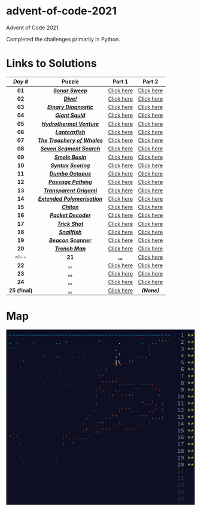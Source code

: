 # advent-of-code-2021
Advent of Code 2021. 

Completed the challenges primarily in Python.

# Links to Solutions

| **_Day #_** | **Puzzle** | **Part 1** | **Part 2** |
| :-----: | :----: | :----: | :----: |
| **01**  | [**_Sonar Sweep_**](https://adventofcode.com/2021/day/1) | [Click here](./day_01_-_sonar_sweep/part_1.py) | [Click here](./day_01_-_sonar_sweep/part_2.py) |
| **02**  | [**_Dive!_**](https://adventofcode.com/2021/day/2) | [Click here](./day_02_-_dive!/part_1.py) | [Click here](./day_02_-_dive!/part_2.py) |
| **03**  | [**_Binary Diagnostic_**](https://adventofcode.com/2021/day/3) | [Click here](./day_03_-_binary_diagnostic/part_1.py) | [Click here](./day_03_-_binary_diagnostic/part_2.py) |
| **04**  | [**_Giant Squid_**](https://adventofcode.com/2021/day/4) | [Click here](./day_04_-_giant_squid/part_1.py) | [Click here](./day_04_-_giant_squid/part_2.py) |
| **05**  | [**_Hydrothermal Venture_**](https://adventofcode.com/2021/day/5) | [Click here](./day_05_-_hydrothermal_venture/part_1.py) | [Click here](./day_05_-_hydrothermal_venture/part_2.py) |<-->
| **06**  | [**_Lanternfish_**](https://adventofcode.com/2021/day/6) | [Click here](./day_06_-_lanternfish/part_1.py) | [Click here](./day_06_-_lanternfish/part_2.py) |
| **07**  | [**_The Treachery of Whales_**](https://adventofcode.com/2021/day/7) | [Click here](./day_07_-_the_treachery_of_whales/part_1.py) | [Click here](./day_07_-_the_treachery_of_whales/part_2.py) |
| **08**  | [**_Seven Segment Search_**](https://adventofcode.com/2021/day/8) | [Click here](./day_08_-_seven_segment_search/part_1.py) | [Click here](./day_08_-_seven_segment_search/part_2.py) |
| **09**  | [**_Smole Basin_**](https://adventofcode.com/2021/day/9) | [Click here](./day_09_-_smoke_basin/part_1.py) | [Click here](./day_09_-_smoke_basin/part_2.py) |
| **10** | [**_Syntax Scoring_**](https://adventofcode.com/2021/day/10) | [Click here](./day_10_-_syntax_scoring/part_1.py) | [Click here](./day_10_-_syntax_scoring/part_2.py) |
| **11** | [**_Dumbo Octopus_**](https://adventofcode.com/2021/day/11) | [Click here](./day_11_-_dumbo_octopus/part_1.py) | [Click here](./day_11_-_dumbo_octopus/part_2.py) |
| **12** | [**_Passage Pathing_**](https://adventofcode.com/2021/day/12) | [Click here](./day_12_-_passage_pathing/part_1.py) | [Click here](./day_12_-_passage_pathing/part_2.py) |
| **13** | [**_Transparent Origami_**](https://adventofcode.com/2021/day/13) | [Click here](./day_13_-_transparent_origami/part_1.py) | [Click here](./day_13_-_transparent_origami/part_2.py) |
| **14** | [**_Extended Polymerisation_**](https://adventofcode.com/2021/day/14) | [Click here](./day_14_-_extended_polymerisation/part_1.py) | [Click here](./day_14_-_extended_polymerisation/part_2.py) |
| **15** | [**_Chiton_**](https://adventofcode.com/2021/day/15) | [Click here](./day_15_-_chiton/part_1.py) | [Click here](./day_15_-_chiton/part_2.py) |
| **16** | [**_Packet Decoder_**](https://adventofcode.com/2021/day/16) | [Click here](./day_16_-_packet_decoder/part_1.py) | [Click here](./day_16_-_packet_decoder/part_2.py) |
| **17** | [**_Trick Shot_**](https://adventofcode.com/2021/day/17) | [Click here](./day_17_-_trick_shot/part_1.py) | [Click here](./day_17_-_trick_shot/part_2.py) |
| **18** | [**_Snailfish_**](https://adventofcode.com/2021/day/18) | [Click here](./day_18_-_snailfish/part_1.py) | [Click here](./day_18_-_snailfish/part_2.py) |
| **19** | [**_Beacon Scanner_**](https://adventofcode.com/2021/day/19) | [Click here](./day_19_-_beacon_scanner/part_1.py) | [Click here](./day_19_-_beacon_scanner/part_2.py) |
| **20** | [**_Trench Map_**](https://adventofcode.com/2021/day/20) | [Click here](./day_20_-_trench_map/part_1.py) | [Click here](./day_20_-_trench_map/part_2.py) |
<!-- | **21** | [**_..._**](https://adventofcode.com/2021/day/21) | [Click here](./day_21_-_/part_1.py) | [Click here](./day_21_-_/part_2.py) |
| **22** | [**_..._**](https://adventofcode.com/2021/day/22) | [Click here](./day_22_-_/part_1.py) | [Click here](./day_22_-_/part_2.py) |
| **23** | [**_..._**](https://adventofcode.com/2021/day/23) | [Click here](./day_23_-_/part_1.py) | [Click here](./day_23_-_/part_2.py) |
| **24** | [**_..._**](https://adventofcode.com/2021/day/24) | [Click here](./day_24_-_/part_1.py) | [Click here](./day_24_-_/part_2.py) |
| **25 (final)** | [**_..._**](https://adventofcode.com/2021/day/25) | [Click here](./day_25_-_/part_1.py) | __*(None)*__ |-->

# Map
![](./map.png?raw=true)
